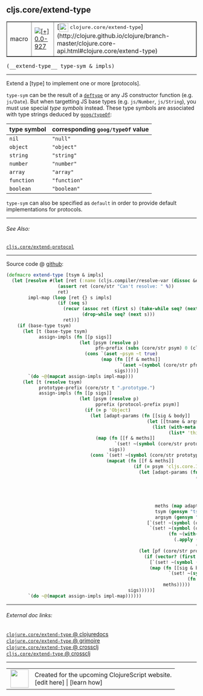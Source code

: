 ## cljs.core/extend-type



 <table border="1">
<tr>
<td>macro</td>
<td><a href="https://github.com/cljsinfo/cljs-api-docs/tree/0.0-927"><img valign="middle" alt="[+] 0.0-927" title="Added in 0.0-927" src="https://img.shields.io/badge/+-0.0--927-lightgrey.svg"></a> </td>
<td>
[<img height="24px" valign="middle" src="http://i.imgur.com/1GjPKvB.png"> <samp>clojure.core/extend-type</samp>](http://clojure.github.io/clojure/branch-master/clojure.core-api.html#clojure.core/extend-type)
</td>
</tr>
</table>


 <samp>
(__extend-type__ type-sym & impls)<br>
</samp>

---

Extend a [type] to implement one or more [protocols].

`type-sym` can be the result of a [`deftype`][doc:cljs.core/deftype] or any JS constructor
function (e.g. `js/Date`).  But when targetting JS base types (e.g.
`js/Number`, `js/String`), you must use special _type symbols_ instead.  These
type symbols are associated with type strings deduced by [`goog/typeOf`]:

| type symbol  | corresponding `goog/typeOf` value |
|--------------|-------------|
| `nil`        | `"null"` |
| `object`     | `"object"` |
| `string`     | `"string"` |
| `number`     | `"number"` |
| `array`      | `"array"` |
| `function`   | `"function"` |
| `boolean`    | `"boolean"` |

`type-sym` can also be specified as `default` in order to provide default
implementations for protocols.

[`goog/typeOf`]:http://google.github.io/closure-library/api/namespace_goog.html#typeOf

[doc:cljs.core/deftype]:../cljs.core/deftype.md

---


###### See Also:

[`cljs.core/extend-protocol`](../cljs.core/extend-protocol.md)<br>

---




Source code @ [github](https://github.com/clojure/clojurescript/blob/r1236/src/clj/cljs/core.clj#L322-L379):

```clj
(defmacro extend-type [tsym & impls]
  (let [resolve #(let [ret (:name (cljs.compiler/resolve-var (dissoc &env :locals) %))]
                   (assert ret (core/str "Can't resolve: " %))
                   ret)
        impl-map (loop [ret {} s impls]
                   (if (seq s)
                     (recur (assoc ret (first s) (take-while seq? (next s)))
                            (drop-while seq? (next s)))
                     ret))]
    (if (base-type tsym)
      (let [t (base-type tsym)
            assign-impls (fn [[p sigs]]
                           (let [psym (resolve p)
                                 pfn-prefix (subs (core/str psym) 0 (clojure.core/inc (.lastIndexOf (core/str psym) ".")))]
                             (cons `(aset ~psym ~t true)
                                   (map (fn [[f & meths]]
                                          `(aset ~(symbol (core/str pfn-prefix f)) ~t (fn ~@meths)))
                                        sigs))))]
        `(do ~@(mapcat assign-impls impl-map)))
      (let [t (resolve tsym)
            prototype-prefix (core/str t ".prototype.")
            assign-impls (fn [[p sigs]]
                           (let [psym (resolve p)
                                 pprefix (protocol-prefix psym)]
                             (if (= p 'Object)
                               (let [adapt-params (fn [[sig & body]]
                                                    (let [[tname & args] sig]
                                                      (list (with-meta (vec args) (meta sig))
                                                            (list* 'this-as tname body))))]
                                 (map (fn [[f & meths]]
                                        `(set! ~(symbol (core/str prototype-prefix f)) (fn ~@(map adapt-params meths))))
                                      sigs))
                               (cons `(set! ~(symbol (core/str prototype-prefix pprefix)) true)
                                     (mapcat (fn [[f & meths]]
                                               (if (= psym 'cljs.core.IFn)
                                                 (let [adapt-params (fn [[[targ & args :as sig] & body]]
                                                                      (let [tsym (gensym "tsym")]
                                                                        `(~(with-meta (vec (cons tsym args)) (meta sig))
                                                                          (this-as ~tsym
                                                                                   (let [~targ ~tsym]
                                                                                     ~@body)))))
                                                       meths (map adapt-params meths)
                                                       tsym (gensym "tsym")
                                                       argsym (gensym "args")]
                                                    [`(set! ~(symbol (core/str prototype-prefix 'call)) (fn ~@meths))
                                                     `(set! ~(symbol (core/str prototype-prefix 'apply))
                                                            (fn ~(with-meta [tsym argsym] (meta (first meths)))
                                                              (.apply (.-call ~tsym) ~tsym
                                                                      (.concat (array ~tsym) (aclone ~argsym)))))])
                                                 (let [pf (core/str prototype-prefix pprefix f)]
                                                   (if (vector? (first meths))
                                                     [`(set! ~(symbol (core/str pf "$arity$" (count (first meths)))) (fn ~@meths))]
                                                     (map (fn [[sig & body :as meth]]
                                                            `(set! ~(symbol (core/str pf "$arity$" (count sig)))
                                                                   (fn ~meth)))
                                                          meths)))))
                                             sigs)))))]
        `(do ~@(mapcat assign-impls impl-map))))))
```

<!--
Repo - tag - source tree - lines:

 <pre>
clojurescript @ r1236
└── src
    └── clj
        └── cljs
            └── <ins>[core.clj:322-379](https://github.com/clojure/clojurescript/blob/r1236/src/clj/cljs/core.clj#L322-L379)</ins>
</pre>

-->

---



###### External doc links:

[`clojure.core/extend-type` @ clojuredocs](http://clojuredocs.org/clojure.core/extend-type)<br>
[`clojure.core/extend-type` @ grimoire](http://conj.io/store/v1/org.clojure/clojure/1.7.0-beta3/clj/clojure.core/extend-type/)<br>
[`clojure.core/extend-type` @ crossclj](http://crossclj.info/fun/clojure.core/extend-type.html)<br>
[`cljs.core/extend-type` @ crossclj](http://crossclj.info/fun/cljs.core/extend-type.html)<br>

---

 <table>
<tr><td>
<img valign="middle" align="right" width="48px" src="http://i.imgur.com/Hi20huC.png">
</td><td>
Created for the upcoming ClojureScript website.<br>
[edit here] | [learn how]
</td></tr></table>

[edit here]:https://github.com/cljsinfo/cljs-api-docs/blob/master/cljsdoc/cljs.core/extend-type.cljsdoc
[learn how]:https://github.com/cljsinfo/cljs-api-docs/wiki/cljsdoc-files

<!--

This information was too distracting to show to readers, but I'll leave it
commented here since it is helpful to:

- pretty-print the data used to generate this document
- and show how to retrieve that data



The API data for this symbol:

```clj
{:description "Extend a [type] to implement one or more [protocols].\n\n`type-sym` can be the result of a [doc:cljs.core/deftype] or any JS constructor\nfunction (e.g. `js/Date`).  But when targetting JS base types (e.g.\n`js/Number`, `js/String`), you must use special _type symbols_ instead.  These\ntype symbols are associated with type strings deduced by [`goog/typeOf`]:\n\n| type symbol  | corresponding `goog/typeOf` value |\n|--------------|-------------|\n| `nil`        | `\"null\"` |\n| `object`     | `\"object\"` |\n| `string`     | `\"string\"` |\n| `number`     | `\"number\"` |\n| `array`      | `\"array\"` |\n| `function`   | `\"function\"` |\n| `boolean`    | `\"boolean\"` |\n\n`type-sym` can also be specified as `default` in order to provide default\nimplementations for protocols.\n\n[`goog/typeOf`]:http://google.github.io/closure-library/api/namespace_goog.html#typeOf",
 :ns "cljs.core",
 :name "extend-type",
 :signature ["[type-sym & impls]"],
 :history [["+" "0.0-927"]],
 :type "macro",
 :related ["cljs.core/extend-protocol"],
 :full-name-encode "cljs.core/extend-type",
 :source {:code "(defmacro extend-type [tsym & impls]\n  (let [resolve #(let [ret (:name (cljs.compiler/resolve-var (dissoc &env :locals) %))]\n                   (assert ret (core/str \"Can't resolve: \" %))\n                   ret)\n        impl-map (loop [ret {} s impls]\n                   (if (seq s)\n                     (recur (assoc ret (first s) (take-while seq? (next s)))\n                            (drop-while seq? (next s)))\n                     ret))]\n    (if (base-type tsym)\n      (let [t (base-type tsym)\n            assign-impls (fn [[p sigs]]\n                           (let [psym (resolve p)\n                                 pfn-prefix (subs (core/str psym) 0 (clojure.core/inc (.lastIndexOf (core/str psym) \".\")))]\n                             (cons `(aset ~psym ~t true)\n                                   (map (fn [[f & meths]]\n                                          `(aset ~(symbol (core/str pfn-prefix f)) ~t (fn ~@meths)))\n                                        sigs))))]\n        `(do ~@(mapcat assign-impls impl-map)))\n      (let [t (resolve tsym)\n            prototype-prefix (core/str t \".prototype.\")\n            assign-impls (fn [[p sigs]]\n                           (let [psym (resolve p)\n                                 pprefix (protocol-prefix psym)]\n                             (if (= p 'Object)\n                               (let [adapt-params (fn [[sig & body]]\n                                                    (let [[tname & args] sig]\n                                                      (list (with-meta (vec args) (meta sig))\n                                                            (list* 'this-as tname body))))]\n                                 (map (fn [[f & meths]]\n                                        `(set! ~(symbol (core/str prototype-prefix f)) (fn ~@(map adapt-params meths))))\n                                      sigs))\n                               (cons `(set! ~(symbol (core/str prototype-prefix pprefix)) true)\n                                     (mapcat (fn [[f & meths]]\n                                               (if (= psym 'cljs.core.IFn)\n                                                 (let [adapt-params (fn [[[targ & args :as sig] & body]]\n                                                                      (let [tsym (gensym \"tsym\")]\n                                                                        `(~(with-meta (vec (cons tsym args)) (meta sig))\n                                                                          (this-as ~tsym\n                                                                                   (let [~targ ~tsym]\n                                                                                     ~@body)))))\n                                                       meths (map adapt-params meths)\n                                                       tsym (gensym \"tsym\")\n                                                       argsym (gensym \"args\")]\n                                                    [`(set! ~(symbol (core/str prototype-prefix 'call)) (fn ~@meths))\n                                                     `(set! ~(symbol (core/str prototype-prefix 'apply))\n                                                            (fn ~(with-meta [tsym argsym] (meta (first meths)))\n                                                              (.apply (.-call ~tsym) ~tsym\n                                                                      (.concat (array ~tsym) (aclone ~argsym)))))])\n                                                 (let [pf (core/str prototype-prefix pprefix f)]\n                                                   (if (vector? (first meths))\n                                                     [`(set! ~(symbol (core/str pf \"$arity$\" (count (first meths)))) (fn ~@meths))]\n                                                     (map (fn [[sig & body :as meth]]\n                                                            `(set! ~(symbol (core/str pf \"$arity$\" (count sig)))\n                                                                   (fn ~meth)))\n                                                          meths)))))\n                                             sigs)))))]\n        `(do ~@(mapcat assign-impls impl-map))))))",
          :title "Source code",
          :repo "clojurescript",
          :tag "r1236",
          :filename "src/clj/cljs/core.clj",
          :lines [322 379]},
 :full-name "cljs.core/extend-type",
 :clj-symbol "clojure.core/extend-type"}

```

Retrieve the API data for this symbol:

```clj
;; from Clojure REPL
(require '[clojure.edn :as edn])
(-> (slurp "https://raw.githubusercontent.com/cljsinfo/cljs-api-docs/catalog/cljs-api.edn")
    (edn/read-string)
    (get-in [:symbols "cljs.core/extend-type"]))
```

-->
